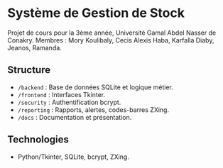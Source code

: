 # Système de Gestion de Stock
Projet de cours pour la 3ème année, Université Gamal Abdel Nasser de Conakry.
Membres : Mory Koulibaly, Cecis Alexis Haba, Karfalla Diaby, Jeanos, Ramanda.

## Structure
- `/backend` : Base de données SQLite et logique métier.
- `/frontend` : Interfaces Tkinter.
- `/security` : Authentification bcrypt.
- `/reporting` : Rapports, alertes, codes-barres ZXing.
- `/docs` : Documentation et présentation.

## Technologies
- Python/Tkinter, SQLite, bcrypt, ZXing.
